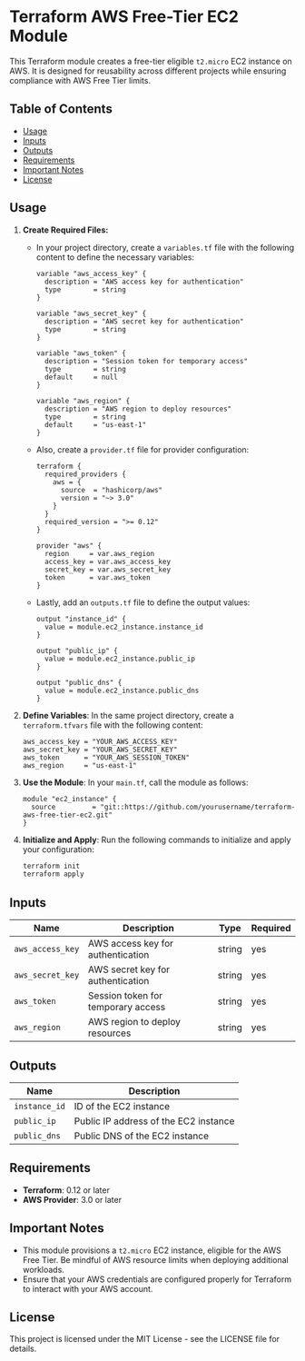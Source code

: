 # Terraform AWS Free-Tier EC2 Module

This Terraform module creates a free-tier eligible `t2.micro` EC2 instance on AWS. It is designed for reusability across different projects while ensuring compliance with AWS Free Tier limits.

## Table of Contents

- [Usage](#usage)
- [Inputs](#inputs)
- [Outputs](#outputs)
- [Requirements](#requirements)
- [Important Notes](#important-notes)
- [License](#license)

## Usage

1. **Create Required Files:**

   - In your project directory, create a `variables.tf` file with the following content to define the necessary variables:

     ```hcl
     variable "aws_access_key" {
       description = "AWS access key for authentication"
       type        = string
     }

     variable "aws_secret_key" {
       description = "AWS secret key for authentication"
       type        = string
     }

     variable "aws_token" {
       description = "Session token for temporary access"
       type        = string
       default     = null
     }

     variable "aws_region" {
       description = "AWS region to deploy resources"
       type        = string
       default     = "us-east-1"
     }
     ```

   - Also, create a `provider.tf` file for provider configuration:

     ```hcl
     terraform {
       required_providers {
         aws = {
           source  = "hashicorp/aws"
           version = "~> 3.0"
         }
       }
       required_version = ">= 0.12"
     }

     provider "aws" {
       region     = var.aws_region
       access_key = var.aws_access_key
       secret_key = var.aws_secret_key
       token      = var.aws_token
     }
     ```

   - Lastly, add an `outputs.tf` file to define the output values:

     ```hcl
     output "instance_id" {
       value = module.ec2_instance.instance_id
     }

     output "public_ip" {
       value = module.ec2_instance.public_ip
     }

     output "public_dns" {
       value = module.ec2_instance.public_dns
     }
     ```

2. **Define Variables**: In the same project directory, create a `terraform.tfvars` file with the following content:

   ```hcl
   aws_access_key = "YOUR_AWS_ACCESS_KEY"
   aws_secret_key = "YOUR_AWS_SECRET_KEY"
   aws_token      = "YOUR_AWS_SESSION_TOKEN"
   aws_region     = "us-east-1"
   ```

3. **Use the Module**: In your `main.tf`, call the module as follows:

   ```hcl
   module "ec2_instance" {
     source         = "git::https://github.com/yourusername/terraform-aws-free-tier-ec2.git"
   }
   ```

4. **Initialize and Apply**: Run the following commands to initialize and apply your configuration:

   ```bash
   terraform init
   terraform apply
   ```

## Inputs

| Name             | Description                        | Type   | Required |
| ---------------- | ---------------------------------- | ------ | -------- |
| `aws_access_key` | AWS access key for authentication  | string | yes      |
| `aws_secret_key` | AWS secret key for authentication  | string | yes      |
| `aws_token`      | Session token for temporary access | string | yes      |
| `aws_region`     | AWS region to deploy resources     | string | yes      |

## Outputs

| Name          | Description                           |
| ------------- | ------------------------------------- |
| `instance_id` | ID of the EC2 instance                |
| `public_ip`   | Public IP address of the EC2 instance |
| `public_dns`  | Public DNS of the EC2 instance        |

## Requirements

- **Terraform**: 0.12 or later
- **AWS Provider**: 3.0 or later

## Important Notes

- This module provisions a `t2.micro` EC2 instance, eligible for the AWS Free Tier. Be mindful of AWS resource limits when deploying additional workloads.
- Ensure that your AWS credentials are configured properly for Terraform to interact with your AWS account.

## License

This project is licensed under the MIT License - see the LICENSE file for details.
